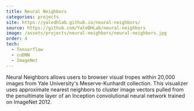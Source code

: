 ```yaml
---
title: Neural Neighbors
categories: projects
site: https://yaledhlab.github.io/neural-neighbors/
source: https://github.com/YaleDHLab/neural-neighbors
image: /assets/projects/neural-neighbors/neural-neighbors.jpg
order: 4
tech:
  - Tensorflow
  - cuDNN
  - ImageNet
---
```


Neural Neighbors allows users to browser visual tropes within 20,000 images from Yale University's Meserve-Kunhardt collection. This visualizer uses approximate nearest neighbors to cluster image vectors pulled from the penultimate layer of an Inception convolutional neural network trained on ImageNet 2012.
